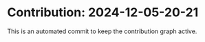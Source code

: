 # Contribution: 2024-12-05-20-21
This is an automated commit to keep the contribution graph active.
